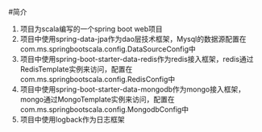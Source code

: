 #简介
1. 项目为scala编写的一个spring boot web项目
2. 项目中使用spring-data-jpa作为dao层技术框架，Mysql的数据源配置在com.ms.springbootscala.config.DataSourceConfig中
3. 项目中使用spring-boot-starter-data-redis作为redis接入框架，redis通过RedisTemplate实例来访问，配置在com.ms.springbootscala.config.RedisConfig中
4. 项目中使用spring-boot-starter-data-mongodb作为mongo接入框架，mongo通过MongoTemplate实例来访问，配置在com.ms.springbootscala.config.MongodbConfig中
5. 项目中使用logback作为日志框架